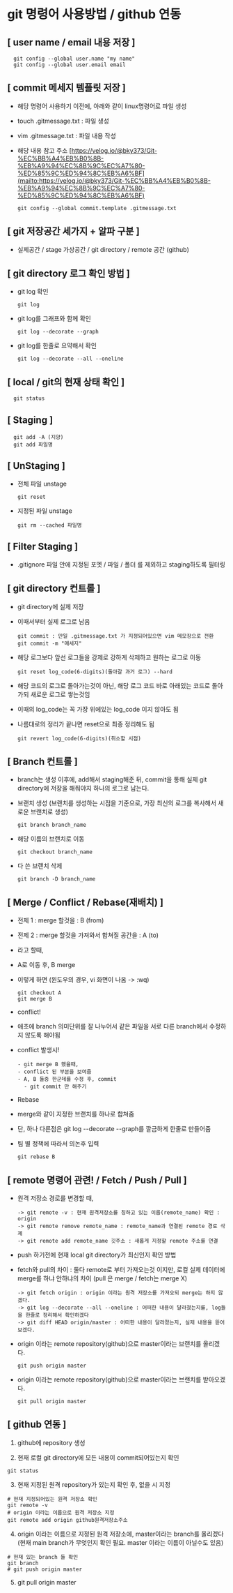 # git 명령어 사용방법 / github 연동

## [ user name / email 내용 저장 ]

```
  git config --global user.name "my name"
  git config --global user.email email
```

## [ commit 메세지 템플릿 저장 ]

- 해당 명령어 사용하기 이전에, 아래와 같이 linux명령어로 파일 생성
- touch .gitmessage.txt : 파일 생성
- vim .gitmessage.txt : 파일 내용 작성
- 해당 내용 참고 주소 [https://velog.io/@bky373/Git-%EC%BB%A4%EB%B0%8B-%EB%A9%94%EC%8B%9C%EC%A7%80-%ED%85%9C%ED%94%8C%EB%A6%BF](mailto:https://velog.io/@bky373/Git-%EC%BB%A4%EB%B0%8B-%EB%A9%94%EC%8B%9C%EC%A7%80-%ED%85%9C%ED%94%8C%EB%A6%BF)

  ```
  git config --global commit.template .gitmessage.txt
  ```

## [ git 저장공간 세가지 + 알파 구분 ]

- 실제공간 / stage 가상공간 / git directory / remote 공간 (github)

## [ git directory 로그 확인 방법 ]
- git log 확인
  ```
  git log
  ```
- git log를 그래프와 함께 확인
  ```
  git log --decorate --graph
  ```
- git log를 한줄로 요약해서 확인
  ```
  git log --decorate --all --oneline
  ``` 

## [ local / git의 현재 상태 확인 ]

```
  git status
```

## [ Staging ]

```
  git add -A (지양)
  git add 파일명
```

## [ UnStaging ]

- 전체 파일 unstage

  ```
  git reset
  ```

- 지정된 파일 unstage

  ```
  git rm --cached 파일명
  ```

## [ Filter Staging ]

- .gitignore 파일 안에 지정된 포멧 / 파일 / 폴더 를 제외하고 staging하도록 필터링

## [ git directory 컨트롤 ]

- git directory에 실제 저장
- 이때서부터 실제 로그로 남음

  ```
  git commit : 만일 .gitmessage.txt 가 지정되어있으면 vim 메모장으로 전환
  git commit -m "메세지"
  ```

- 해당 로그보다 앞선 로그들을 강제로 강하게 삭제하고 원하는 로그로 이동

  ```
  git reset log_code(6-digits)(돌아갈 과거 로그) --hard
  ```

- 해당 코드의 로그로 돌아가는것이 아닌, 해당 로그 코드 바로 아래있는 코드로 돌아가되 새로운 로그로 쌓는것임

- 이때의 log_code는 꼭 가장 위에있는 log_code 이지 않아도 됨

- 나름대로의 정리가 끝나면 reset으로 최종 정리해도 됨

  ```
  git revert log_code(6-digits)(취소할 시점)
  ```

## [ Branch 컨트롤 ]

- branch는 생성 이후에, add해서 staging해준 뒤, commit을 통해 실제 git directory에 저장을 해줘야지 하나의 로그로 남는다.

- 브랜치 생성 (브랜치를 생성하는 시점을 기준으로, 가장 최신의 로그를 복사해서 새로운 브랜치로 생성)

  ```
  git branch branch_name
  ```

- 해당 이름의 브랜치로 이동

  ```
  git checkout branch_name
  ```

- 다 쓴 브랜치 삭제

  ```
  git branch -D branch_name
  ```

## [ Merge / Conflict / Rebase(재배치) ]

- 전제 1 : merge 할것을 : B (from)
- 전제 2 : merge 할것을 가져와서 합쳐질 공간을 : A (to)
- 라고 할때,

- A로 이동 후, B merge

- 이렇게 하면 (윈도우의 경우, vi 화면이 나옴 -> :wq)

  ```
  git checkout A
  git merge B
  ```

- conflict!

- 애초에 branch 의미단위를 잘 나누어서 같은 파일을 서로 다른 branch에서 수정하지 않도록 해야됨

- conflict 발생시!

  ```
  - git merge B 했을때,
  - conflict 된 부분을 보여줌
  - A, B 둘중 한군데를 수정 후, commit
    - git commit 만 해주기
  ```

- Rebase

- merge와 같이 지정한 브랜치를 하나로 합쳐줌
- 단, 하나 다른점은 git log --decorate --graph를 깔금하게 한줄로 만들어줌
- 팀 별 정책에 따라서 의논후 입력

  ```
  git rebase B
  ```



## [ remote 명령어 관련! / Fetch / Push / Pull ]

- 원격 저장소 경로를 변경할 때,
  ```
  -> git remote -v : 현재 원격저장소를 칭하고 있는 이름(remote_name) 확인 : origin
  -> git remote remove remote_name : remote_name과 연결된 remote 경로 삭제
  -> git remote add remote_name 깃주소 : 새롭게 지정할 remote 주소를 연결
  ```

- push 하기전에 현재 local git directory가 최신인지 확인 방법
- fetch와 pull의 차이 : 둘다 remote로 부터 가져오는것 이지만, 로컬 실제 데이터에 merge를 하냐 안하냐의 차이
  (pull 은 merge / fetch는 merge X)
  ```
  -> git fetch origin : origin 이라는 원격 저장소를 가져오되 merge는 하지 않겠다.
  -> git log --decorate --all --oneline : 어떠한 내용이 달라졌는지를, log들을 한줄로 정리해서 확인하겠다
  -> git diff HEAD origin/master : 어떠한 내용이 달라졌는지, 실제 내용을 뜯어보겠다.
  ```

- origin 이라는 remote repository(github)으로 master이라는 브랜치를 올리겠다.
  ```
  git push origin master
  ```

- origin 이라는 remote repository(github)으로 master이라는 브랜치를 받아오겠다.
  ```
  git pull origin master
  ```



## [ github 연동 ]

1. github에 repository 생성

2. 현재 로컬 git directory에 모든 내용이 commit되어있는지 확인
  ```
  git status
  ```
3. 현재 지정된 원격 repository가 있는지 확인 후, 없을 시 지정
  ```
  # 현재 지정되어있는 원격 저장소 확인
  git remote -v
  # origin 이라는 이름으로 원격 저장소 지정
  git remote add origin github원격저장소주소
  ```
4. origin 이라는 이름으로 지정된 원격 저장소에, master이라는 branch를 올리겠다
   (현재 main branch가 무엇인지 확인 필요. master 이라는 이름이 아닐수도 있음)
  ```
  # 현재 있는 branch 들 확인
  git branch
  # git push origin master
  ```
5. git pull origin master
